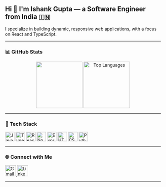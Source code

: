 <h2 align="left">Hi 👋 I'm Ishank Gupta — a Software Engineer from India 🇮🇳</h2>

<p align="left">
  I specialize in building dynamic, responsive web applications, with a focus on React and TypeScript.
</p>

---

### 📊 GitHub Stats
<div align="center">
  <img src="https://github-readme-stats.vercel.app/api?username=ishankgupta95&show_icons=true&count_private=true&theme=dracula&hide_border=true" height="150"/>
  <img src="https://github-readme-stats.vercel.app/api/top-langs?username=ishankgupta95&layout=compact&langs_count=6&theme=dracula&hide_border=true" height="150" alt="Top Languages" />
</div>

---

### 🚀 Tech Stack
<div align="left">
  <img src="https://cdn.jsdelivr.net/gh/devicons/devicon/icons/javascript/javascript-original.svg" height="30" alt="JavaScript" />
  <img src="https://cdn.jsdelivr.net/gh/devicons/devicon/icons/typescript/typescript-original.svg" height="30" alt="TypeScript" />
  <img src="https://cdn.jsdelivr.net/gh/devicons/devicon/icons/react/react-original.svg" height="30" alt="React" />
  <img src="https://cdn.jsdelivr.net/gh/devicons/devicon/icons/nodejs/nodejs-original.svg" height="30" alt="Node.js" />
  <img src="https://skillicons.dev/icons?i=express" height="30" alt="Express.js" />
  <img src="https://cdn.jsdelivr.net/gh/devicons/devicon/icons/html5/html5-original.svg" height="30" alt="HTML5" />
  <img src="https://cdn.jsdelivr.net/gh/devicons/devicon/icons/css3/css3-original.svg" height="30" alt="CSS3" />
  <img src="https://cdn.jsdelivr.net/gh/devicons/devicon/icons/python/python-original.svg" height="30" alt="Python" />
</div>

---

### 🌐 Connect with Me
<div align="left">
  <a href="mailto:ishank1995@gmail.com">
    <img src="https://img.shields.io/static/v1?message=Gmail&logo=gmail&label=&color=D14836&logoColor=white&style=for-the-badge" height="35" alt="Gmail" />
  </a>
  <a href="https://www.linkedin.com/in/ishankg/" target="_blank">
    <img src="https://img.shields.io/static/v1?message=LinkedIn&logo=linkedin&label=&color=0077B5&logoColor=white&style=for-the-badge" height="35" alt="LinkedIn" />
  </a>
</div>

---
